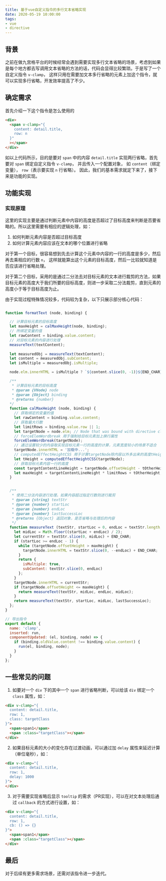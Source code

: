 ```yaml
---
title: 基于vue自定义指令的多行文本省略实现
date: 2020-05-19 10:00:00
tags:
- vue
- directive
---
```


## 背景

之前在做九宫格平台的时候经常会遇到需要实现多行文本省略的场景，考虑到如果是每个地方都去写调用文本省略的方法的话，代码会显得比较繁琐。于是写了一个自定义指令 `v-clamp`， 这样只用在需要加文本多行省略的元素上加这个指令，就可以实现多行省略，开发效率提高了不少。

<!-- more -->

## 确定需求

首先介绍一下这个指令是怎么使用的

```html
<div>
  <span v-clamp="{
    content: detail.title,
    row: n
  }"
  ></span>
</div>
```

如以上代码所示，目的是要对 `span` 中的内容 `detail.title` 实现两行省略，首先要对 `span` 绑定自定义指令 `v-clamp`， 并且传入一个配置对象， 如 `content`（绑定变量）， `row`（表示要实现 `n` 行省略）。 因此，我们的基本需求就定下来了，接下来是功能的实现。

## 功能实现

### 实现原理

这里的实现主要是通过判断元素中内容的高度是否超过了目标高度来判断是否要省略的。所以这里需要有相应的逻辑处理，如：

1. 如何判断元素内容是否超过目标高度
2. 如何计算元素内容应该在文本的哪个位置进行省略

对于第一个目标，很容易想到先去计算这个元素中内容的一行的高度是多少，然后再去乘相应的行数 `n`， 这样就能算出这个元素的目标高度，然后一比较就知道是否应该进行省略处理。

对于第二个目标，采用的是通过二分法去对目标元素的文本进行裁剪的方法，如果目标元素的高度大于我们所要的目标高度，则进一步采取二分法裁剪，直到元素的高度小于等于目标高度为止。

由于实现过程特殊情况较多，代码较为复杂，以下只展示部分核心代码：

```js

function formatText (node, binding) {

  // 计算目标元素的目标高度
  let maxHeight = calMaxHeight(node, binding);
  // 所绑定变量的值
  let rawContent = binding.value.content;
  // 对目标元素的内容进行处理
  measureText(textContent);
  
  let measuredObj = measureText(textContent);
  let content = measuredObj.subContent;
  let isMultiple = measuredObj.isMultiple;

  node.elm.innerHTML = isMultiple ? `${content.slice(0, -1)}${END_CHAR}` : content;

  /**
   * 计算目标元素的目标高度
   * @param {VNode} node
   * @param {Object} binding
   * @returns {number}
  */
  function calMaxHeight (node, binding) {
    // 获取绑定的变量的值
    let rawContent = binding.value.content;
    // 获取最大行数
    let limitRows = binding.value.row || 1;
    let targetNode = node.elm; // Node that was bound with directive clamp.
    // forceElemWordbreak 用于强制给目标元素加上换行属性
    forceElemWordbreak(targetNode);
    // 通过设置较少的内容取实现目标元素一行的高度的计算，元素宽度较小的场景不适合
    targetNode.innerHTML = '加载中...';
    // computedEffectHeightCSS 用于计算targetNode除内容以外多出来的高度tHeight，如padding/border等
    let tHeight = computedEffectHeightCSS(targetNode);
    // 获取目标元素内容一行的高度
    const targetContentLineHeight = targetNode.offsetHeight - tOtherHeight;
    let maxHeight = targetContentLineHeight * limitRows + tOtherHeight;
  }


  /**
   * 使用二分法内容进行处理。如果内容超过指定行数则进行裁剪
   * @param {string} textStr
   * @param {number} startLoc
   * @param {number} endLoc
   * @param {number} lastSuccessLoc
   * @returns {Object} 返回对象，是否省略与处理后的内容
   */
  function measureText (textStr, startLoc = 0, endLoc = textStr.length, lastSuccessLoc = 0) {
    let midLoc = Math.floor((startLoc + endLoc) / 2);
    let currentStr = textStr.slice(0, midLoc) + END_CHAR;
    if (startLoc >= endLoc - 1) {
      while (targetNode.offsetHeight > maxHeight) {
        targetNode.innerHTML = textStr.slice(0, --endLoc) + END_CHAR;
      }
      return {
        isMultiple: true,
        subContent: textStr.slice(0, endLoc)
      };
    }
    targetNode.innerHTML = currentStr;
    if (targetNode.offsetHeight <= maxHeight) {
      return measureText(textStr, midLoc, endLoc, midLoc);
    }
    return measureText(textStr, startLoc, midLoc, lastSuccessLoc);
  };
}

// 导出指令
export default {
  name: 'clamp',
  inserted: run,
  componentUpdated: (el, binding, node) => {
    if (binding.oldValue.content !== binding.value.content) {
      run(el, binding, node);
    }
  }
};
```

## 一些常见的问题

1. 如要对一个 `div` 下的其中一个 `span` 进行省略判断，可以给该 `div` 绑定一个 `class` 属性，如：

  ```html
  <div v-clamp="{
    content: detail.title,
    row: 1,
    class: targetClass
  }">
    <span>span1</span>
    <span :class="targetClass"></span>
  </div>
  ```

2. 如果目标元素的大小的变化存在过渡动画，可以通过加 `delay` 属性来延迟计算（单位毫秒），如：

```html
<div v-clamp="{
  content: detail.title,
  row: 1,
  delay: 1000
}">
</div>
```
 
3. 对于需要实现省略后显示 `tooltip` 的需求（PR实现），可以在对文本处理后通过 `callback` 的方式进行设置，如：

```html
<div v-clamp="{
  content: detail.title,
  row: 1,
  cb: () => {}
}">
  <span>span1</span>
  <span :class="targetClass"></span>
</div>
```


## 最后

对于后续有更多需求场景，还需对该指令进一步迭代。
